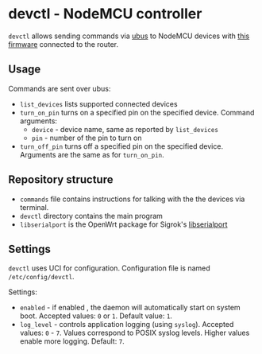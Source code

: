 # devctl - NodeMCU controller

`devctl` allows sending commands via [ubus](https://openwrt.org/docs/techref/ubus) to NodeMCU devices with [this firmware](https://github.com/janenasl/esp_control_over_serial) connected to the router.

## Usage

Commands are sent over ubus:  
- `list_devices` lists supported connected devices
- `turn_on_pin` turns on a specified pin on the specified device. Command arguments:
  - `device` - device name, same as reported by `list_devices`
  - `pin` - number of the pin to turn on
- `turn_off_pin` turns off a specified pin on the specified device. Arguments are the same as for `turn_on_pin`.

## Repository structure

- `commands` file contains instructions for talking with the the devices via terminal.
- `devctl` directory contains the main program
- `libserialport` is the OpenWrt package for Sigrok's [libserialport](https://www.sigrok.org/wiki/Libserialport)

## Settings

`devctl` uses UCI for configuration. Configuration file is named `/etc/config/devctl`.

Settings:  
- `enabled` - if enabled , the daemon will automatically start on system boot. Accepted values: `0` or `1`. Default value: `1`.
- `log_level` - controls application logging (using `syslog`). Accepted values: `0` - `7`. Values correspond to POSIX syslog levels. Higher values enable more logging. Default: `7`.
